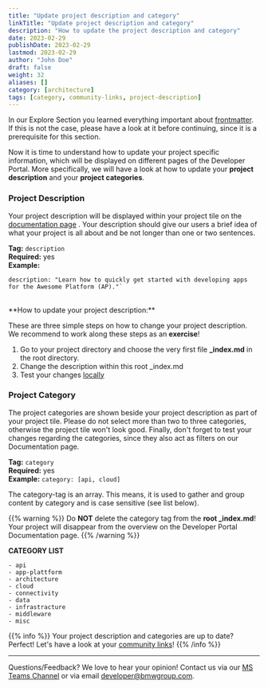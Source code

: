 ```yaml
---
title: "Update project description and category"
linkTitle: "Update project description and category"
description: "How to update the project description and category"
date: 2023-02-29
publishDate: 2023-02-29
lastmod: 2023-02-29
author: "John Doe"
draft: false
weight: 32
aliases: []
category: [architecture]
tags: [category, community-links, project-description]
---
```

In our Explore Section you learned everything important about [frontmatter](./../2_explore/1_writers-guide-frontmatter.md). 
If this is not the case, please have a look at it before continuing, since it is a prerequisite for this section. 

Now it is time to understand how to update your project specific information, which will be displayed on different pages of the Developer Portal. 
More specifically, we will have a look at how to update your **project description** and your **project categories**.


### Project Description
Your project description will be displayed within your project tile on the [documentation page](/docs/) .
Your description should give our users a brief idea of what your project is all about and be not longer than one or two sentences. 


**Tag:** `description` </br>
**Required:** yes  
**Example:** 
```
description: "Learn how to quickly get started with developing apps for the Awesome Platform (AP)."`
```
</br>
**How to update your project description:**
<br/>

These are three simple steps on how to change your project description. We recommend to work along these steps as an **exercise**!

1. Go to your project directory and choose the very first file  **_index.md** in the root directory. 
2. Change the description within this root _index.md
3. Test your changes [locally](http://localhost:1313/docs/)


### Project Category
The project categories are shown beside your project description as part of your project tile. 
Please do not select more than two to three categories, otherwise the project tile won't look good.
Finally, don't forget to test your changes regarding the categories, since they also act as filters on our Documentation page. 
   
**Tag:** `category` </br>
**Required:** yes  
**Example:** `category: [api, cloud]`

The category-tag is an array. This means, it is used to gather and group content by category and is case sensitive (see list below).

{{% warning %}}
Do **NOT** delete the category tag from the **root _index.md**! Your project will disappear from the overview on the Developer Portal Documentation page.
{{% /warning %}}

**CATEGORY LIST**
```
- api
- app-plattform
- architecture
- cloud
- connectivity
- data
- infrastracture
- middleware
- misc
```

{{% info %}}
Your project description and categories are up to date? Perfect! Let's have a look at your [community links](./2_update_community_links)!
{{% /info %}}

---
Questions/Feedback?
We love to hear your opinion! Contact us via our [MS Teams Channel](https://teams.microsoft.com/l/team/19%3aabd56926fa9048f69fe91902d64813e7%40thread.skype/conversations?groupId=2c0e99b8-32e2-4fc7-8593-8fbbb296eb5a&tenantId=ce849bab-cc1c-465b-b62e-18f07c9ac198) or via email <developer@bmwgroup.com>.


